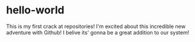 # hello-world
This is my first crack at repositories!
I'm excited about this incredible new adventure with Github! I belive its' gonna be a great addition to our system!
